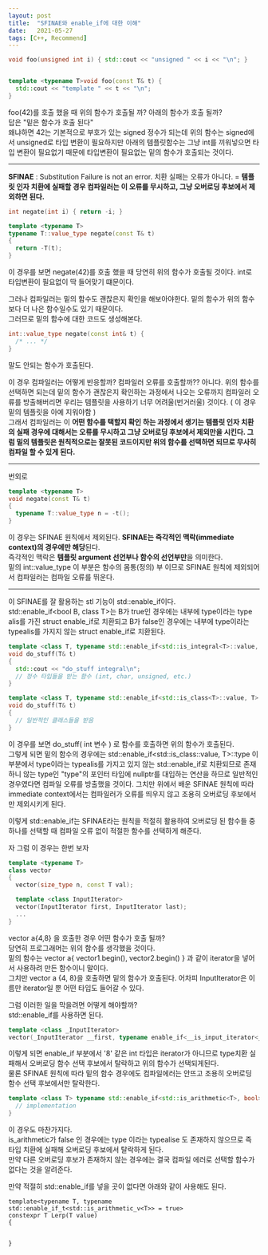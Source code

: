 ```yaml
---
layout: post
title:  "SFINAE와 enable_if에 대한 이해"
date:   2021-05-27
tags: [C++, Recommend]
---
```




```cpp
void foo(unsigned int i) { std::cout << "unsigned " << i << "\n"; }


template <typename T>void foo(const T& t) {
  std::cout << "template " << t << "\n";
}
```

foo(42)를 호출 했을 때 위의 함수가 호출될 까? 아래의 함수가 호출 될까?       
답은 "밑은 함수가 호출 된다"        
왜냐하면 42는 기본적으로 부호가 있는 signed 정수가 되는데 위의 함수는 signed에서 unsigned로 타입 변환이 필요하지만 아래의 템플릿함수는 그냥 int를 끼워넣으면 타입 변환이 필요없기 때문에 타입변환이 필요없는 밑의 함수가 호출되는 것이다.         

----------------------------------------

**SFINAE** : Substitution Failure is not an error. 치환 실패는 오류가 아니다. = **템플릿 인자 치환에 실패할 경우 컴파일러는 이 오류를 무시하고, 그냥 오버로딩 후보에서 제외하면 된다.**     

```cpp
int negate(int i) { return -i; }

template <typename T>
typename T::value_type negate(const T& t) 
{
  return -T(t);
}
```

이 경우를 보면 negate(42)를 호출 했을 때 당연히 위의 함수가 호출될 것이다. int로 타입변환이 필요없이 딱 들어맞기 떄문이다.          

그러나 컴파일러는 밑의 함수도 괜찮은지 확인을 해보아야한다. 밑의 함수가 위의 함수보다 더 나은 함수일수도 있기 때문이다.          
그러므로 밑의 함수에 대한 코드도 생성해본다.          


```cpp
int::value_type negate(const int& t) {
  /* ... */
}
```
말도 안되는 함수가 호출된다.      

이 경우 컴파일러는 어떻게 반응할까? 컴파일러 오류를 호출할까??
아니다. 위의 함수를 선택하면 되는데 밑의 함수가 괜찮은지 확인하는 과정에서 나오는 오류까지 컴파일러 오류를 방출해버리면 우리는 템플릿을 사용하기 너무 어려울(번거러울) 것이다. ( 이 경우 밑의 템플릿을 아예 지워야함 )    
그래서 컴파일러는 이 **어떤 함수를 택할지 확인 하는 과정에서 생기는 템플릿 인자 치환의 실패 경우에 대해서는 오류를 무시하고 그냥 오버로딩 후보에서 제외만을 시킨다. 그럼 밑의 템플릿은 원칙적으로는 잘못된 코드이지만 위의 함수를 선택하면 되므로 무사히 컴파일 할 수 있게 된다.**          

----------------------------------------

번외로 

```cpp
template <typename T>
void negate(const T& t) 
{
  typename T::value_type n = -t();
}
```

이 경우는 SFINAE 원칙에서 제외된다.
**SFINAE는 즉각적인 맥락(immediate context)의 경우에만 해당**된다.      
즉각적인 맥락은 **템플릿 argument 선언부나 함수의 선언부만**을 의미한다.      
밑의 int::value_type 이 부분은 함수의 몸통(정의) 부 이므로 SFINAE 원칙에 제외되어서 컴파일러는 컴파일 오류를 뛰운다.           

----------------------------------------

이 SFINAE를 잘 활용하는 stl 기능이 std::enable_if이다.       
std::enable_if<bool B, class T>는 B가 true인 경우에는 내부에 type이라는 type alis를 가진 struct enable_if로 치환되고 B가 false인 경우에는 내부에 type이라는 typealis를 가지지 않는 struct enable_if로 치환된다.          

```cpp
template <class T, typename std::enable_if<std::is_integral<T>::value, T>::type* = nullptr>
void do_stuff(T& t) 
{
  std::cout << "do_stuff integral\n";
  // 정수 타입들을 받는 함수 (int, char, unsigned, etc.)
}

template <class T, typename std::enable_if<std::is_class<T>::value, T>::type* = nullptr>
void do_stuff(T& t) 
{
  // 일반적인 클래스들을 받음
}
```

이 경우를 보면 do_stuff( int 변수 ) 로 함수를 호출하면 위의 함수가 호출된다.        
그렇게 되면 밑의 함수의 경우에는 std::enable_if<std::is_class<T>::value, T>::type 이 부분에서 type이라는 typealis를 가지고 있지 않는 std::enable_if로 치환되므로 존재하니 않는 type인 "type"의 포인터 타입에 nullptr를 대입하는 연산을 하므로 일반적인 경우였다면 컴파일 오류를 방출했을 것이다. 그치만 위에서 배운 SFINAE 원칙에 따라 immediate context에서는 컴파일러가 오류를 띄우지 않고 조용히 오버로딩 후보에서만 제외시키게 된다.                

이렇게 std::enable_if는 SFINAE라는 원칙을 적절히 활용하여 오버로딩 된 함수들 중 하나를 선택할 때 컴파일 오류 없이 적절한 함수를 선택하게 해준다.                  

자 그럼 이 경우는 한번 보자
```cpp
template <typename T>
class vector 
{
  vector(size_type n, const T val);

  template <class InputIterator>
  vector(InputIterator first, InputIterator last);
  ...
}
```

vector a{4,8} 을 호출한 경우 어떤 함수가 호출 될까?      
당연히 프로그래머는 위의 함수를 생각했을 것이다.       
밑의 함수는 vector a{ vector1.begin(), vector2.begin() } 과 같이 iterator을 넣어서 사용하려 만든 함수이니 말이다.                 
그치만 vector a {4, 8}을 호출하면 밑의 함수가 호출된다. 어차피 InputIterator은 이름만 iterator일 뿐 어떤 타입도 들어갈 수 있다.        

그럼 이러한 일을 막을려면 어떻게 해야할까?        
std::enable_if를 사용하면 된다.      

```cpp
template <class _InputIterator>
vector(_InputIterator __first, typename enable_if<__is_input_iterator<_InputIterator>::value && !__is_forward_iterator<_InputIterator>::value && /* ... more conditions... */ _InputIterator>::type __last);
```

이렇게 되면 enable_if 부분에서 '8' 같은 int 타입은 iterator가 아니므로 type치환 실패해서 오버로딩 함수 선택 후보에서 탈락하고 위의 함수가 선택되게된다.      
물론 SFINAE 원칙에 따라 밑의 함수 경우에도 컴파일에러는 안뜨고 조용히 오버로딩 함수 선택 후보에서만 탈락한다.     

```cpp
template <class T> typename std::enable_if<std::is_arithmetic<T>, bool>::type signbit(T x) {
  // implementation
}
```

이 경우도 마찬가지다.         
is_arithmetic<T>가 false 인 경우에는 type 이라는 typealise 도 존재하지 않으므로 즉 타입 치환에 실패해 오버로딩 후보에서 탈락하게 된다.           
만약 다른 오버로딩 후보가 존재하지 않는 경우에는 결국 컴파일 에러로 선택할 함수가 없다는 것을 알려준다.    


만약 적절히 std::enable_if를 넣을 곳이 없다면 아래와 같이 사용해도 된다.        
```
template<typename T, typename std::enable_if_t<std::is_arithmetic_v<T>> = true>
constexpr T Lerp(T value)
{


}
```